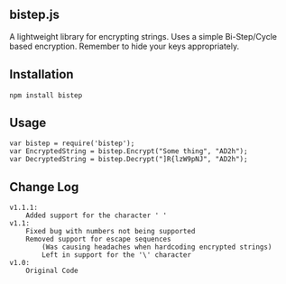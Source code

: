 ## bistep.js


A lightweight library for encrypting strings.
Uses a simple Bi-Step/Cycle based encryption. Remember to hide your keys appropriately.

## Installation
	npm install bistep

## Usage
	var bistep = require('bistep');
	var EncryptedString = bistep.Encrypt("Some thing", "AD2h");
	var DecryptedString = bistep.Decrypt("]R{lzW9pNJ", "AD2h");

## Change Log
	v1.1.1:
		Added support for the character ' '
	v1.1:
		Fixed bug with numbers not being supported
		Removed support for escape sequences 
			(Was causing headaches when hardcoding encrypted strings)
			Left in support for the '\' character
	v1.0:
		Original Code
	